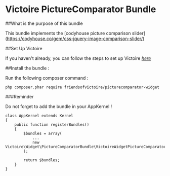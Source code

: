 Victoire PictureComparator Bundle
============

##What is the purpose of this bundle

This bundle implements the [codyhouse picture comparison slider] (https://codyhouse.co/gem/css-jquery-image-comparison-slider/)

##Set Up Victoire

If you haven't already, you can follow the steps to set up Victoire *[here](https://github.com/Victoire/victoire/blob/master/setup.md)*

##Install the bundle :

Run the following composer command :

    php composer.phar require friendsofvictoire/picturecomparator-widget

###Reminder

Do not forget to add the bundle in your AppKernel !

    class AppKernel extends Kernel
    {
        public function registerBundles()
        {
            $bundles = array(
                ...
                new Victoire\Widget\PictureComparatorBundle\VictoireWidgetPictureComparatorBundle(),
            );

            return $bundles;
        }
    }

